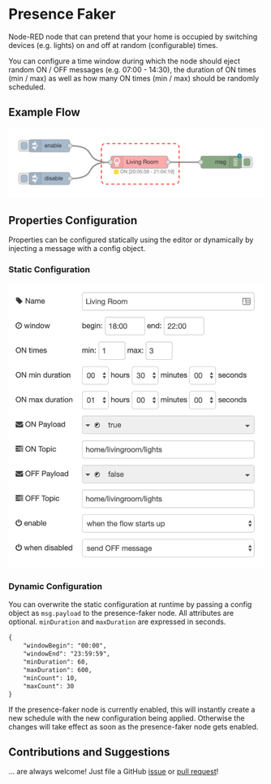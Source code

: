 # Presence Faker

Node-RED node that can pretend that your home is occupied by switching devices (e.g. lights) on and off at random (configurable) times.

You can configure a time window during which the node should eject random ON / OFF messages (e.g. 07:00 - 14:30), the duration of ON times (min / max) as well as how many ON times (min / max) should be randomly scheduled.

## Example Flow

![example](docs/example.png)

## Properties Configuration

Properties can be configured statically using the editor or dynamically by injecting a message with a config object.

### Static Configuration

![example](docs/node-props.png)

### Dynamic Configuration

You can overwrite the static configuration at runtime by passing a config object as `msg.payload` to the presence-faker node. All attributes are optional. `minDuration` and `maxDuration` are expressed in seconds.

```
{
    "windowBegin": "00:00",
    "windowEnd": "23:59:59",
    "minDuration": 60,
    "maxDuration": 600,
    "minCount": 10,
    "maxCount": 30
}
```

If the presence-faker node is currently enabled, this will instantly create a new schedule with the new configuration being applied. Otherwise the changes will take effect as soon as the presence-faker node gets enabled.

## Contributions and Suggestions

... are always welcome! Just file a GitHub [issue](https://github.com/csuermann/presence-faker/issues) or [pull request](https://github.com/csuermann/presence-faker/pulls)!
